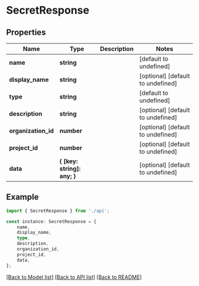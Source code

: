 # SecretResponse


## Properties

Name | Type | Description | Notes
------------ | ------------- | ------------- | -------------
**name** | **string** |  | [default to undefined]
**display_name** | **string** |  | [optional] [default to undefined]
**type** | **string** |  | [default to undefined]
**description** | **string** |  | [optional] [default to undefined]
**organization_id** | **number** |  | [optional] [default to undefined]
**project_id** | **number** |  | [optional] [default to undefined]
**data** | **{ [key: string]: any; }** |  | [optional] [default to undefined]

## Example

```typescript
import { SecretResponse } from './api';

const instance: SecretResponse = {
    name,
    display_name,
    type,
    description,
    organization_id,
    project_id,
    data,
};
```

[[Back to Model list]](../README.md#documentation-for-models) [[Back to API list]](../README.md#documentation-for-api-endpoints) [[Back to README]](../README.md)
